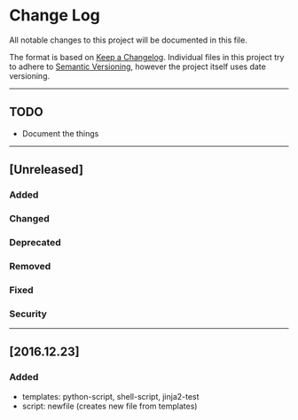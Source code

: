 # Change Log
All notable changes to this project will be documented in this file.

The format is based on [Keep a Changelog](http://keepachangelog.com/).
Individual files in this project try to adhere to [Semantic Versioning](http://semver.org/),
however the project itself uses date versioning.

---

## TODO
- Document the things

---

## [Unreleased]
### Added

### Changed

### Deprecated

### Removed

### Fixed

### Security

---

## [2016.12.23]
### Added
- templates: python-script, shell-script, jinja2-test
- script: newfile (creates new file from templates)

